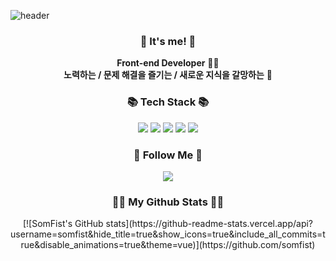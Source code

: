 ![header](https://capsule-render.vercel.app/api?type=waving&color=gradient&height=300&section=header&text=Hi!%20I'm%20SomFist!&fontSize=90)

<h3 align="center">👋 It's me! 👋</h3>
<p align="center">
  <b>Front-end Developer</b> 👩‍💻 <br>
  <b>노력하는 / 문제 해결을 즐기는 / 새로운 지식을 갈망하는</b> 🤞
</p>

<h3 align="center">📚 Tech Stack 📚</h3>
<p align="center">
<img src="https://img.shields.io/badge/HTML5-34F26?style=flat-square&logo=HTML5&logoColor=white"/>
<img src="https://img.shields.io/badge/CSS3-1572B6?style=flat-square&logo=CSS3&logoColor=white"/>
<img src="https://img.shields.io/badge/JavaScript-F7DF1E?style=flat-square&logo=JavaScript&logoColor=white"/>
<img src="https://img.shields.io/badge/React-61DAFB?style=flat-square&logo=React&logoColor=white"/>
<img src="https://img.shields.io/badge/Git-black?style=flat-square&logo=Git&logoColor=white"/>
</p>

<h3 align="center">🌈 Follow Me 🌈</h3>
<p align="center">
  <a href="https://velog.io/@somfist"><img src="https://img.shields.io/badge/somfist-5FCA8B?style=flat-square&logo=velog&logoColor=white"/></a>
</p>

<h3 align="center">👩‍💻 My Github Stats 👩‍💻</h3>
<p align="center">
  [![SomFist's GitHub stats](https://github-readme-stats.vercel.app/api?username=somfist&hide_title=true&show_icons=true&include_all_commits=true&disable_animations=true&theme=vue)](https://github.com/somfist)
  
  <!-- <img align="center" src="https://github-readme-stats.vercel.app/api/top-langs/?username=somfist&theme=dracula&exclude_repo=Computer-Science-Engineering&layout=compact&langs_count=10"/> -->
</p>
